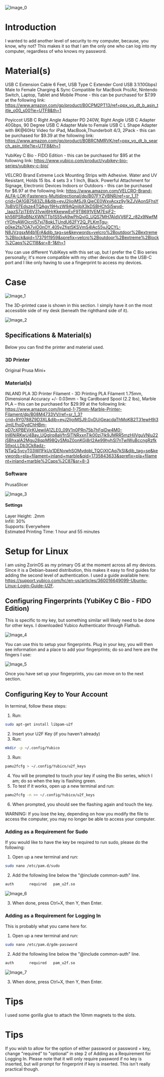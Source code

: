 ![Image_0](https://github.com/user-attachments/assets/1fd80f67-640a-42f5-bc25-c7b80e06774a)

# Introduction
I wanted to add another level of security to my computer, because, you know, why not? This makes it so that I am the only one who can log into my computer, regardless of who knows my password.

# Material(s)

USB C Extension Cable 6 Feet, USB Type C Extender Cord USB 3.1(10Gbps) Male to Female Charging & Sync Compatible for MacBook Pro/Air, Nintendo Switch, Laptop, Tablet and Mobile Phone - this can be purchased for $7.99 at the following link: https://www.amazon.com/gp/product/B0CPM2PT13/ref=ppx_yo_dt_b_asin_title_o00_s00?ie=UTF8&th=1

Poyiccot USB C Right Angle Adapter PD 240W, Right Angle USB C Adapter 40Gbps, 90 Degree USB C Adapter Male to Female USB C L Shape Adapter with 8K@60Hz Video for iPad, MacBook,Thunderbolt 4/3, 2Pack - this can be purchased for $9.39 at the following link: https://www.amazon.com/gp/product/B0BRCNMRVK/ref=ppx_yo_dt_b_search_asin_title?ie=UTF8&th=1

YubiKey C Bio - FIDO Edition - this can be purchased for $95 at the following link: https://www.yubico.com/product/yubikey-bio-series/yubikey-c-bio/

VELCRO Brand Extreme Lock Mounting Strips with Adhesive. Water and UV Resistant, Holds 15 lbs. 4 sets 3 x 1 Inch, Black. Powerful Attachment for Signage, Electronic Devices Indoors or Outdoors - this can be purchased for $6.97 at the following link: https://www.amazon.com/VELCRO-Brand-ALFA-LOK-Fasteners-Multidirectional/dp/B07FYZVBNR/ref=sr_1_1?crid=OA1GB7583ZL8&dib=eyJ2IjoiMSJ9.QieCE0WxvAcxz9y1kZJVAonSFhsY7pBV07Edsze4TQAgv19HyzW9AQnijbX3kDSBHChSj5wyd-_laazS7ziTE6V31vwi6HrKkewwEvF9TB691VEM7EsjF2-kh56PSRqBNzXWNTTb1S55vA9wPhQviG_UQS7MH7AIdVV6F2_r82x9NwfMrYOhyAWOjcnI57xj78qkLTUndU62FY2Q_PLKmTgu-p0ke2fa7OA7viO0nOY.405yZfjst5KSVmS4lAc55yJQCYL-N8JVzgsxM4b1ErA&dib_tag=se&keywords=velcro%2Boutdoor%2Bextreme%2Block&qid=1737911959&sprefix=velcro%2Boutdoor%2Bextreme%2Block%2Caps%2C118&sr=8-1&th=1
 
You can use different YubiKeys with this set up, but I prefer the C Bio series personally; it's more compatible with my other devices due to the USB-C port and I like only having to use a fingerprint to access my devices.

# Case

![Image_1](https://github.com/user-attachments/assets/31b4529a-aee6-4a91-a84c-dbc4814b778e)


The 3D-printed case is shown in this section. I simply have it on the most accessible side of my desk (beneath the righthand side of it).

![Image_2](https://github.com/user-attachments/assets/dd2a7c67-5f6e-42c9-842a-82bc16e864a3)

## Specifications & Material(s)
Below you can find the printer and material used.
### 3D Printer
 Original Prusa Mini+
### Material(s)
INLAND PLA 3D Printer Filament - 3D Printing PLA Filament 1.75mm, Dimensional Accuracy +/- 0.03mm - 1kg Cardboard Spool (2.2 lbs), Marble PLA
 – this can be purchased for $29.99 at the following link: https://www.amazon.com/Inland-1-75mm-Marble-Printer-Filament/dp/B08M4733VV/ref=sr_1_3?crid=RY0788Z9D3XL&dib=eyJ2IjoiMSJ9.GvDUjGeacdaThMoKB2T31ewH9i3JmlLfhoDydChHBm-pD7cXPBEVjrKUewiIA1ZLE0_09V1n0PRn75b7hFqiDw4M0-lnl6NiRKwU4Bay_UQglrp8aVfnSITNRxxnTlk00zi7jk9JMRR5mzHilVguVNlu22jSBhxaIA2Mgu28qpM98QySMqZ0onKGj8rI2Ae99hyhSl7nTwlWuBccngRzfk5tlxoLLDb3Ck8adz-NTaQ.5vcyT03Wl1FkUx1DENvwhSOMvdqbl_TQCjXICAq7kSI&dib_tag=se&keywords=pla+filament+inland+marble&qid=1735843633&sprefix=pla+filament+inland+marble%2Caps%2C87&sr=8-3

### Software
 PrusaSlicer

![Image_3](https://github.com/user-attachments/assets/f2f82253-fe65-4fad-910f-25885510eb41)


#### Settings
  Layer Height: .2mm \
  Infill: 30% \
  Supports: Everywhere \
  Estimated Printing Time: 1 hour and 55 minutes

# Setup for Linux

I am using ZorinOS as my primary OS at the moment across all my devices. Since it is a Debian-based distribution, this makes it easy to find guides for adding the second level of authentication. I used a guide available here: https://support.yubico.com/hc/en-us/articles/360016649099-Ubuntu-Linux-Login-Guide-U2F.

## Configuring Fingerprints (YubiKey C Bio - FIDO Edition)

This is specific to my key, but something similar will likely need to be done for other keys. I downloaded Yubico Authenticator through Flathub.

![Image_4](https://github.com/user-attachments/assets/643e5d76-d40a-495e-b914-94fd497402d6)

You can use this to setup your fingerprints. Plug in your key, you will then see information and a place to add your fingerprints; do so and here are the fingers I use:

![Image_5](https://github.com/user-attachments/assets/ba749d41-e8d5-4cd2-872b-adea1a6acdf6)


Once you have set up your fingerprints, you can move on to the next section.

## Configuring Key to Your Account

In terminal, follow these steps:

1. Run:
```bash
sudo apt-get install libpam-u2f
```
2. Insert your U2F Key (if you haven't already)
3. Run:
```bash
mkdir -p ~/.config/Yubico
```
3. Run:
```bash
pamu2fcfg > ~/.config/Yubico/u2f_keys
```
4. You will be prompted to touch your key if using the Bio series, which I am; do so when the key is flashing green.
5. To test if it works, open up a new terminal and run:
```bash
pamu2fcfg -n >> ~/.config/Yubico/u2f_keys
```
6. When prompted, you should see the flashing again and touch the key.

WARNING: If you lose the key, depending on how you modify the file to access the computer, you may no longer be able to access your computer.

### Adding as a Requirement for Sudo
If you would like to have the key be required to run sudo, please do the following:

1. Open up a new terminal and run:
```bash
sudo nano /etc/pam.d/sudo
```
2. Add the following line below the "@include common-auth" line.
```bash
auth       required   pam_u2f.so
```
![Image_6](https://github.com/user-attachments/assets/bbb21e06-d45b-428d-9f2f-cf3fa8c7c086)

3. When done, press Ctrl+X, then Y, then Enter.

### Adding as a Requirement for Logging In
This is probably what you came here for.

1. Open up a new terminal and run:
```bash
sudo nano /etc/pam.d/gdm-password
```
2. Add the following line below the "@include common-auth" line.
```bash
auth       required   pam_u2f.so
```
![Image_7](https://github.com/user-attachments/assets/588d736f-7472-4b7e-be56-709f95abad7f)

3. When done, press Ctrl+X, then Y, then Enter.

# Tips

I used some gorilla glue to attach the 10mm magnets to the slots.
# Tips
If you wish to allow for the option of either password or password + key, change "required" to "optional" in step 2 of Adding as a Requirement for Logging In. Please note that it will only require password if no key is inserted, but will prompt for fingerprint if key is inserted. This isn't really practical though.
